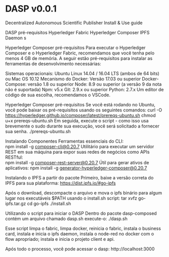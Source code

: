 # DASP v0.0.1
Decentralized Autonomous Scientific Publisher
Install & Use guide

DASP pré-requisitos
Hyperledger Fabric
Hyperledger Composer
IPFS Daemon s

Hyperledger Composer pré-requisitos
Para executar o Hyperledger Composer e o Hyperledger Fabric, recomendamos que você tenha pelo menos 4 GB de memória.
A seguir estão pré-requisitos para instalar as ferramentas de desenvolvimento necessárias:

Sistemas operacionais: Ubuntu Linux 14.04 / 16.04 LTS (ambos de 64 bits) ou Mac OS 10.12
Mecanismo do Docker: Versão 17.03 ou superior
Docker-Compose: versão 1.8 ou superior
Node: 8.9 ou superior (a versão 9 da nota não é suportada)
Npm: v5.x
Git: 2.9.x ou superior
Python: 2.7.x 
Um editor de código de sua escolha, recomendamos o VSCode.


Hyperledger Composer pré-requisitos
Se você está rodando no Ubuntu, você pode baixar os pré-requisitos usando os seguintes comandos:
curl -O https://hyperledger.github.io/composer/latest/prereqs-ubuntu.sh chmod u+x prereqs-ubuntu.sh
Em seguida, execute o script - como isso usa brevemente o sudo durante sua execução, você será solicitado a fornecer sua senha.
./prereqs-ubuntu.sh



Instalando Componentes
Ferramentas essenciais do CLI:	
npm install -g composer-cli@0.20.7
Utilitário para executar um servidor REST em sua máquina para expor suas redes de negócios como APIs RESTful:	
npm install -g composer-rest-server@0.20.7
Útil para gerar ativos de aplicativos:
npm install -g generator-hyperledger-composer@0.20.7




Instalando o IPFS a partir do pacote
Primeiro, baixe a versão correta do IPFS para sua plataforma:
https://dist.ipfs.io/#go-ipfs


Após o download, descompacte o arquivo e mova o ipfs binário para algum lugar nos executáveis $PATH usando o install.sh script:
tar xvfz go-ipfs.tar.gz
cd go-ipfs
./install.sh

Utilizando o script para iniciar o DASP
Dentro do pacote dasp-composed contém um arquivo chamado dasp.sh execute-o:
./dasp.sh

Esse script limpa o fabric, limpa docker, reinicia o fabric, instala o business card, instala e inicia o ipfs daemon, instala o node-red no docker com o flow apropriado; instala e inicia o projeto client e api.

Após todo o processo, você pode acessar o dasp: http://localhost:3000

